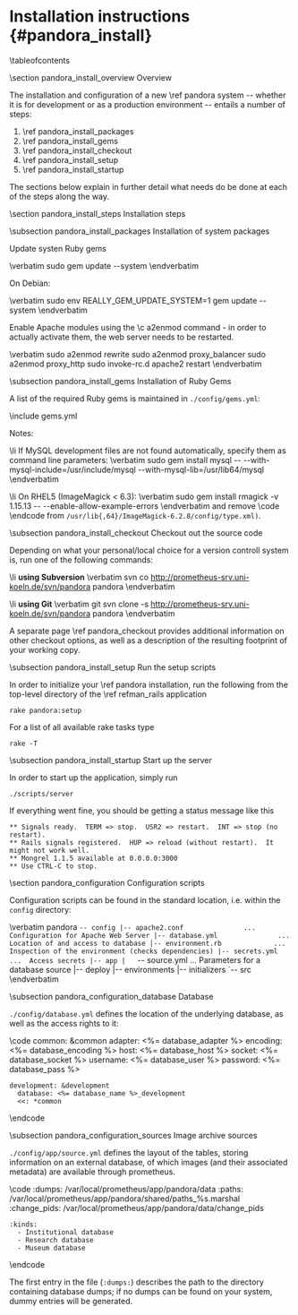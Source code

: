 
Installation instructions    {#pandora_install}
=========================

\tableofcontents

\section pandora_install_overview Overview

The installation and configuration of a new \ref pandora system -- whether it is
for development or as a production environment -- entails a number of steps:

1. \ref pandora_install_packages
2. \ref pandora_install_gems
3. \ref pandora_install_checkout
4. \ref pandora_install_setup
5. \ref pandora_install_startup

The sections below explain in further detail what needs do be done at each of the
steps along the way.

\section pandora_install_steps Installation steps

\subsection pandora_install_packages Installation of system packages

Update systen Ruby gems

\verbatim
sudo gem update --system
\endverbatim

On Debian:

\verbatim
sudo env REALLY_GEM_UPDATE_SYSTEM=1 gem update --system
\endverbatim

Enable Apache modules using the \c a2enmod command - in order to actually activate
them, the web server needs to be restarted.

\verbatim
sudo a2enmod rewrite
sudo a2enmod proxy_balancer
sudo a2enmod proxy_http
sudo invoke-rc.d apache2 restart
\endverbatim

\subsection pandora_install_gems Installation of Ruby Gems

A list of the required Ruby gems is maintained in `./config/gems.yml`:

\include gems.yml

Notes:

\li If MySQL development files are not found automatically, specify them as command
line parameters:
\verbatim
sudo gem install mysql -- --with-mysql-include=/usr/include/mysql --with-mysql-lib=/usr/lib64/mysql
\endverbatim

\li On RHEL5 (ImageMagick < 6.3):
\verbatim
sudo gem install rmagick -v 1.15.13 -- --enable-allow-example-errors
\endverbatim
and remove
\code
<include file="type-windows.xml" />
\endcode
from `/usr/lib{,64}/ImageMagick-6.2.8/config/type.xml)`. 

\subsection pandora_install_checkout Checkout out the source code

Depending on what your personal/local choice for a version controll system is,
run one of the following commands:

\li **using Subversion**
\verbatim
svn co http://prometheus-srv.uni-koeln.de/svn/pandora pandora
\endverbatim

\li **using Git**
\verbatim
git svn clone -s http://prometheus-srv.uni-koeln.de/svn/pandora pandora
\endverbatim

A separate page \ref pandora_checkout provides additional information on other
checkout options, as well as a description of the resulting footprint of your
working copy.

\subsection pandora_install_setup Run the setup scripts

In order to initialize your \ref pandora installation, run the following from the
top-level directory of the \ref refman_rails application

    rake pandora:setup

For a list of all available rake tasks type

    rake -T

\subsection pandora_install_startup Start up the server

In order to start up the application, simply run

    ./scripts/server

If everything went fine, you should be getting a status message like this

    ** Signals ready.  TERM => stop.  USR2 => restart.  INT => stop (no restart).
    ** Rails signals registered.  HUP => reload (without restart).  It might not work well.
    ** Mongrel 1.1.5 available at 0.0.0.0:3000
    ** Use CTRL-C to stop.

\section pandora_configuration Configuration scripts

Configuration scripts can be found in the standard location, i.e. within
the `config` directory:

\verbatim
pandora
`-- config
    |-- apache2.conf               ...  Configuration for Apache Web Server
    |-- database.yml               ...  Location of and access to database
    |-- environment.rb             ...  Inspection of the environment (checks dependencies)
    |-- secrets.yml                ...  Access secrets
    |-- app
    |   `-- source.yml             ...  Parameters for a database source
    |-- deploy
    |-- environments
    |-- initializers
    `-- src
\endverbatim

\subsection pandora_configuration_database Database

`./config/database.yml` defines the location of the underlying database, as well as the
access rights to it:

\code
    common: &common
      adapter:  <%= database_adapter %>
      encoding: <%= database_encoding %>
      host:     <%= database_host %>
      socket:   <%= database_socket %>
      username: <%= database_user %>
      password: <%= database_pass %>

    development: &development
      database: <%= database_name %>_development
      <<: *common
\endcode

\subsection pandora_configuration_sources Image archive sources

`./config/app/source.yml` defines the layout of the tables, storing information on an
external database, of which images (and their associated metadata) are available
through prometheus.

\code
    :dumps: /var/local/prometheus/app/pandora/data
    :paths: /var/local/prometheus/app/pandora/shared/paths_%s.marshal
    :change_pids: /var/local/prometheus/app/pandora/data/change_pids

    :kinds:
      - Institutional database
      - Research database
      - Museum database
\endcode

The first entry in the file (``:dumps:``) describes the path to the directory
containing database dumps; if no dumps can be found on your system, dummy
entries will be generated.
